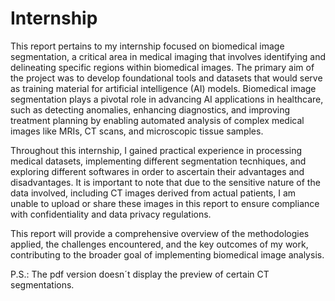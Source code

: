 # Internship
This report pertains to my internship focused on biomedical image segmentation, a critical area in medical imaging that involves identifying and delineating specific regions within biomedical images. The primary aim of the project was to develop foundational tools and datasets that would serve as training material for artificial intelligence (AI) models. Biomedical image segmentation plays a pivotal role in advancing AI applications in healthcare, such as detecting anomalies, enhancing diagnostics, and improving treatment planning by enabling automated analysis of complex medical images like MRIs, CT scans, and microscopic tissue samples.

Throughout this internship, I gained practical experience in processing medical datasets, implementing different segmentation tecnhiques, and exploring different softwares in order to ascertain their advantages and disadvantages. It is important to note that due to the sensitive nature of the data involved, including CT images derived from actual patients, I am unable to upload or share these images in this report to ensure compliance with confidentiality and data privacy regulations.

This report will provide a comprehensive overview of the methodologies applied, the challenges encountered, and the key outcomes of my work, contributing to the broader goal of implementing biomedical image analysis.

P.S.: The pdf version doesn´t display the preview of certain CT segmentations.
